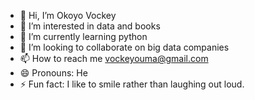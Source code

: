 - 👋 Hi, I’m Okoyo Vockey
- 👀 I’m interested in data and books
- 🌱 I’m currently learning python
- 💞️ I’m looking to collaborate on big data companies
- 📫 How to reach me vockeyouma@gmail.com
- 😄 Pronouns: He
- ⚡ Fun fact: I like to smile rather than laughing out loud.

<!---
Cap3tain/Cap3tain is a ✨ special ✨ repository because its `README.md` (this file) appears on your GitHub profile.
You can click the Preview link to take a look at your changes.
--->
